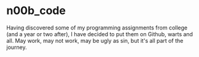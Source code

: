# n00b_code
Having discovered some of my programming assignments from college (and a year or two after), I have decided to put them on Github, warts and all.  May work, may not work, may be ugly as sin, but it's all part of the journey.
